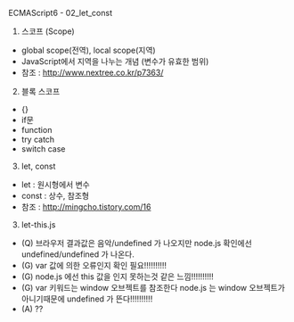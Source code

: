 ECMAScript6 - 02_let_const

1. 스코프 (Scope)
- global scope(전역), local scope(지역)
- JavaScript에서 지역을 나누는 개념 (변수가 유효한 범위)
- 참조 : http://www.nextree.co.kr/p7363/

2. 블록 스코프
- {}
- if문
- function
- try catch
- switch case

3. let, const
- let : 원시형에서 변수
- const : 상수, 참조형
- 참조 : http://mingcho.tistory.com/16

3. let-this.js
- (Q) 브라우저 결과값은 음악/undefined 가 나오지만 node.js 확인에선 undefined/undefined 가 나온다.
- (G) var 값에 의한 오류인지 확인 필요!!!!!!!!!!
- (G) node.js 에선 this 값을 인지 못하는것 같은 느낌!!!!!!!!!!
- (G) var 키워드는 window 오브젝트를 참조한다 node.js 는 window 오브젝트가 아니기때문에 undefined 가 뜬다!!!!!!!!!!
- (A) ??
    
